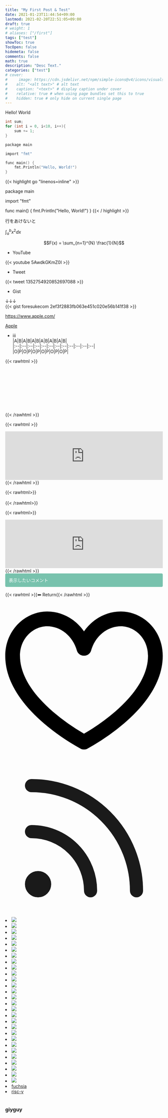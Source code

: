 ```yaml
---
title: "My First Post & Test"
date: 2021-01-23T11:44:54+09:00
lastmod: 2021-02-20T22:51:05+09:00
draft: true
# weight: 1
# aliases: ["/first"]
tags: ["test"]
showToc: true
TocOpen: false
hidemeta: false
comments: false
math: true
description: "Desc Text."
categories: ["test"]
# cover:
#     image: https://cdn.jsdelivr.net/npm/simple-icons@v4/icons/visualstudiocode.svg
#    alt: "<alt text>" # alt text
#    caption: "<text>" # display caption under cover
#    relative: true # when using page bundles set this to true
#    hidden: true # only hide on current single page
---
```


Hello! World

```C
int sum;
for (int i = 0, i<10, i++){
    sum += 1;
}

package main

import "fmt"

func main() {
	fmt.Println("Hello, World!")
}
```

{{< highlight go "linenos=inline" >}}

package main

import "fmt"

func main() {
	fmt.Println("Hello, World!")
}
{{< / highlight >}}


行をあけないと 

$\int_{a}^{b} x^2 dx$

$$F(x) = \sum_{n=1}^{N} \frac{1}{N}$$

- YouTube     

{{< youtube 5AwdkGKmZ0I >}}  

- Tweet  

{{< tweet 1352754920852697088 >}}  

- Gist  

<script src="https://gist.github.com/foresukecom/2ef3f2883fb063e451c020e56b141f38.js"></script>  
↓↓↓  
{{< gist foresukecom 2ef3f2883fb063e451c020e56b141f38 >}}  

https://www.apple.com/

[Apple](https://www.apple.com/)  

- iii  
|A|B|A|B|A|B|A|B|A|B|A|B|  
|:--|:--|:--|:--|:--|:--|:--|:--|:--|:--|:--|:--|  
|O|P|O|P|O|P|O|P|O|P|O|P|

{{< rawhtml >}}
<div class="iframely-embed"><div class="iframely-responsive" style="height: 140px; padding-bottom: 0;"><a href="https://www.apple.com/" data-iframely-url="//cdn.iframe.ly/oAScZk?iframe=card-small"></a></div></div><script async src="//cdn.iframe.ly/embed.js" charset="utf-8"></script>
</iframe>{{< /rawhtml >}}

{{< rawhtml >}}
<iframe class="hatenablogcard" style="width:100%;height:155px;max-width:680px;" title="" src="https://hatenablog-parts.com/embed?url=http://apple.com" width="300" height="150" frameborder="0" scrolling="no"></iframe></iframe>
{{< /rawhtml >}}

{{< rawhtml>}}
<br><br>
{{< /rawhtml>}}

{{< rawhtml>}}
<iframe class="hatenablogcard" style="width:100%;height:155px;max-width:680px;"  title="" src="https://hatenablog-parts.com/embed?url=https://hattomo.github.io/posts/210127-howtousehugo/" width="300" height="150" frameborder="0" scrolling="no"></iframe>  
{{< /rawhtml >}}
<br>

<div style="padding: 0.75em; margin-bottom: 1rem; color: #fff; background-color: #78c2ad; border: 1px solid transparent; border-radius: 0.25rem;">
  表示したいコメント
</div>

{{< rawhtml >}}<a href="#" style="text-decoration:none" onclick="history.back(); return false;">⬅  Return</a>{{< /rawhtml >}}
<div class="social-icons"><a href="https://github.com/Hattomo" target="_blank" rel="noopener noreferrer me" style="box-shadow:0 0px 0" title="Github"><svg xmlns="http://www.w3.org/2000/svg" viewBox="0 0 24 24" ><path d="M17.625 1.499c-2.32 0-4.354 1.203-5.625 3.03-1.271-1.827-3.305-3.03-5.625-3.03C3.129 1.499 0 4.253 0 8.249c0 4.275 3.068 7.847 5.828 10.227a33.14 33.14 0 0 0 5.616 3.876l.028.017.008.003-.001.003c.163.085.342.126.521.125.179.001.358-.041.521-.125l-.001-.003.008-.003.028-.017a33.14 33.14 0 0 0 5.616-3.876C20.932 16.096 24 12.524 24 8.249c0-3.996-3.129-6.75-6.375-6.75zm-.919 15.275a30.766 30.766 0 0 1-4.703 3.316l-.004-.002-.004.002a30.955 30.955 0 0 1-4.703-3.316c-2.677-2.307-5.047-5.298-5.047-8.523 0-2.754 2.121-4.5 4.125-4.5 2.06 0 3.914 1.479 4.544 3.684.143.495.596.797 1.086.796.49.001.943-.302 1.085-.796.63-2.205 2.484-3.684 4.544-3.684 2.004 0 4.125 1.746 4.125 4.5 0 3.225-2.37 6.216-5.048 8.523z"/></svg></a><a href="https://Hattomo.github.io/index.xml" target="_blank" rel="noopener noreferrer me" title="Rss"><svg xmlns="http://www.w3.org/2000/svg" viewBox="0 0 24 24" fill="none" stroke="currentcolor" stroke-width="2" stroke-linecap="round" stroke-linejoin="round"><path d="M4 11a9 9 0 019 9"></path><path d="M4 4a16 16 0 0116 16"></path><circle cx="5" cy="19" r="1"></circle></svg></a></div>

<style>
	@media (prefers-color-scheme: dark) {
    .logo21 li{
      float: left;
      display: inline-block;
      list-style: none;
      margin-right: 10px;
      margin-top: 10px;
      margin-bottom: 10px;
    }
    .logo21 img{
      height: 30px;
      width:30px
    }
		.dark .logo21 img{
      filter: invert(1);  
    }
    .after2{
 clear:both;
}
	}
</style>
<div class="logo21">
<li><img src="https://cdn.jsdelivr.net/npm/simple-icons@v4/icons/github.svg" /></a></li>
<li><img src="https://cdn.jsdelivr.net/npm/simple-icons@v4/icons/macos.svg" /></a></li>
<li><a href="./"><img src="https://cdn.jsdelivr.net/npm/simple-icons@v4/icons/windows.svg" /></a></li>
<li><a href="default.asp"><img src="https://cdn.jsdelivr.net/npm/simple-icons@v4/icons/visualstudiocode.svg" /></a></li>
<li><a href="default.asp"><img src="https://cdn.jsdelivr.net/npm/simple-icons@v4/icons/raspberrypi.svg" /></a></li>
<li><a href="default.asp"><img src="https://cdn.jsdelivr.net/npm/simple-icons@v4/icons/php.svg" /></a></li>
<li><a href="default.asp"><img src="https://cdn.jsdelivr.net/npm/simple-icons@v4/icons/windowsterminal.svg" /></a></li>
<li><a href="default.asp"><img src="https://cdn.jsdelivr.net/npm/simple-icons@v4/icons/hugo.svg" /></a></li>
<li><a href="default.asp"><img src="https://cdn.jsdelivr.net/npm/simple-icons@v4/icons/docker.svg" /></a></li>
<li><a href="default.asp"><img src="https://cdn.jsdelivr.net/npm/simple-icons@v4/icons/flutter.svg" /></a></li>
<li><a href="default.asp"><img src="https://cdn.jsdelivr.net/npm/simple-icons@v4/icons/android.svg" /></a></li>
<li><a href="default.asp"><img src="https://cdn.jsdelivr.net/npm/simple-icons@v4/icons/apple.svg" /></a></li>
<li><a href="default.asp"><img src="https://cdn.jsdelivr.net/npm/simple-icons@v4/icons/ubuntu.svg" /></a></li>
<li><a href="default.asp"><img src="https://cdn.jsdelivr.net/npm/simple-icons@v4/icons/git.svg" /></a></li>
<li><a href="default.asp"><img src="https://cdn.jsdelivr.net/npm/simple-icons@v4/icons/linux.svg" /></a></li>
<li><a href="default.asp"><img src="https://cdn.jsdelivr.net/npm/simple-icons@v4/icons/ios.svg" /></a></li>
<li><a href="default.asp"><img src="https://cdn.jsdelivr.net/npm/simple-icons@v4/icons/rust.svg" /></a></li>
<li><a href="default.asp"><img src="https://cdn.jsdelivr.net/npm/simple-icons@v4/icons/python.svg" /></a></li>
<li><a href="default.asp"><img src="https://cdn.jsdelivr.net/npm/simple-icons@v4/icons/cplusplus.svg" /></a></li>
<li><a href="default.asp"><img src="https://cdn.jsdelivr.net/npm/simple-icons@v4/icons/pytorch.svg" /></a></li>
<li><a href="default.asp"><img src="https://cdn.jsdelivr.net/npm/simple-icons@v4/icons/githubactions.svg" /></a></li>
<li><a href="default.asp"><img src="https://cdn.jsdelivr.net/npm/simple-icons@v4/icons/googlechrome.svg" /></a></li>
<li><a href="default.asp"><img src="https://cdn.jsdelivr.net/npm/simple-icons@v4/icons/firebase.svg" /></a></li>
<li><a href="default.asp"><img src="https://cdn.jsdelivr.net/npm/simple-icons@v4/icons/markdown.svg" /></a></li>
<li><a href="default.asp"><img src="https://cdn.jsdelivr.net/npm/simple-icons@v4/icons/dart.svg" /></a></li>
<li><a href="default.asp"><img src="https://cdn.jsdelivr.net/npm/simple-icons@v4/icons/java.svg" /></a></li>
<li><a href="default.asp"><img src="https://cdn.jsdelivr.net/npm/simple-icons@v4/icons/swift.svg" /></a></li>
<li><a href="default.asp"><img src="https://cdn.jsdelivr.net/npm/simple-icons@v4/icons/csharp.svg" /></a></li>
<li><a href="default.asp" style="box-shadow:0 0px 0">fuchsia</a></li>
<li><a href="default.asp" style="box-shadow:0 0px 0">risc-v</a></li>
</div>
<div class='after2'></div>

# 

### giyguy
